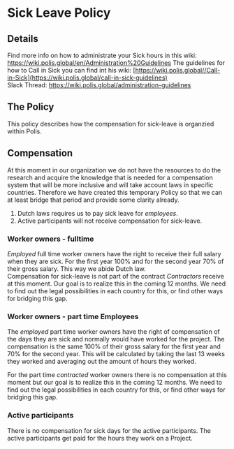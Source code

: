 # Sick Leave Policy

## Details
Find more info on how to administrate your Sick hours in this wiki: https://wiki.polis.global/en/Administration%20Guidelines
The guidelines for how to Call in Sick you can find int his wiki: [https://wiki.polis.global//Call-in-Sick](https://wiki.polis.global/call-in-sick-guidelines)  
Slack Thread: https://wiki.polis.global/administration-guidelines

## The Policy 
This policy describes how the compensation for sick-leave is organzied within Polis. 
## Compensation 
At this moment in our organization we do not have the resources to do the research and acquire the knowledge that is needed for a compensation system that will be more inclusive and will take account laws in specific countries.  Therefore we have created this temporary Policy so that we can at least bridge that period and provide some clarity already. 
1. Dutch laws requires us to pay sick leave for *employees*.  
2. Active participants will not receive compensation for sick-leave. 

### Worker owners - fulltime 
*Employed* full time worker owners have the right to receive their full salary when they are sick. For the first year 100% and for the second year 70% of their gross salary. This way we abide Dutch law.  
Compensation for sick-leave is not part of the contract *Contractors* receive at this moment.  Our goal is to realize this in the coming 12 months. We need to find out the legal possibilities in each country for this, or find other ways for bridging this gap. 

### Worker owners - part time Employees
The *employed* part time worker owners have the right of compensation of the days they are sick and normally would have worked for the project. The compensation is the same 100% of their gross salary for the first year and 70% for the second year. This will be calculated by taking the last 13 weeks they worked and averaging out the amount of hours they worked. 

For the part time *contracted* worker owners there is no compensation at this moment but our goal is to realize this in the coming 12 months. We need to find out the legal possibilities in each country for this, or find other ways for bridging this gap. 

### Active participants
There is no compensation for sick days for the active participants.
The active participants get paid for the hours they work on a Project.
